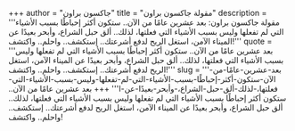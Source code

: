 +++
author = "جاكسون براون"
title = "مقولة جاكسون براون"
description = '''مقولة جاكسون براون: بعد عشرين عامًا من الآن.. ستكون أكثر إحباطًا بسبب الأشياء التي لم تفعلها وليس بسبب الأشياء التي فعلتها، لذلك.. ألق حبل الشراع، وأبحر بعيدًا عن الميناء الآمن، استغل الريح لدفع أشرعتك.. إستكشف.. واحلم.. واكتشف!'''
quote = '''بعد عشرين عامًا من الآن.. ستكون أكثر إحباطًا بسبب الأشياء التي لم تفعلها وليس بسبب الأشياء التي فعلتها، لذلك.. ألق حبل الشراع، وأبحر بعيدًا عن الميناء الآمن، استغل الريح لدفع أشرعتك.. إستكشف.. واحلم.. واكتشف!'''
slug = '''بعد-عشرين-عامًا-من-الآن-ستكون-أكثر-إحباطًا-بسبب-الأشياء-التي-لم-تفعلها-وليس-بسبب-الأشياء-التي-فعلتها،-لذلك-ألق-حبل-الشراع،-وأبحر-بعيدًا-عن-ا'''
+++
بعد عشرين عامًا من الآن.. ستكون أكثر إحباطًا بسبب الأشياء التي لم تفعلها وليس بسبب الأشياء التي فعلتها، لذلك.. ألق حبل الشراع، وأبحر بعيدًا عن الميناء الآمن، استغل الريح لدفع أشرعتك.. إستكشف.. واحلم.. واكتشف!
